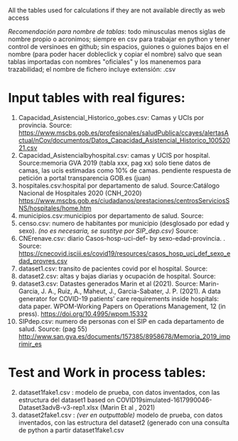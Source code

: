 All the tables used for calculations if they are not available directly as web access

*Recomendación para nombre de tablas*: todo minusculas menos siglas de nombre propio o acronimos; siempre en csv para trabajar en python y tener control de versinoes en github; sin espacios, guiones o guiones bajos en el nombre (para poder hacer dobleclick y copiar el nombre) salvo que sean tablas importadas con nombres "oficiales" y los manenemos para trazabilidad; el nombre de fichero incluye extensión: .csv

# Input tables with real figures:

1. Capacidad_Asistencial_Historico_gobes.csv: Camas y UCIs por provincia. Source: https://www.mscbs.gob.es/profesionales/saludPublica/ccayes/alertasActual/nCov/documentos/Datos_Capacidad_Asistencial_Historico_10052021.csv
2. Capacidad_Asistencialbyhospital.csv: camas y UCIS por hospital. Source:memoria GVA 2019 (tabla xxx, pag xx) solo tiene datos de camas, las ucis estimadas como 10% de camas. pendiente respuesta de petición a portal transparencia GOB.es (juan)
3. hospitales.csv:hospital por departamento de salud. Source:Catálogo Nacional de Hospitales 2020 (CNH_2020) https://www.mscbs.gob.es/ciudadanos/prestaciones/centrosServiciosSNS/hospitales/home.htm
4. municipios.csv:municipios por departamento de salud. Source:
5. censo.csv: numero de habitantes por municipio (desglosado por edad y sexo). *(no es necesaria, se sustitye por SIP_dep.csv)* Source:
7. CNErenave.csv:  diario Casos-hosp-uci-def- by sexo-edad-provincia. . Source: https://cnecovid.isciii.es/covid19/resources/casos_hosp_uci_def_sexo_edad_provres.csv
8. dataset1.csv: transito de pacientes covid por el hospital. Source:
9. dataset2.csv: altas y bajas diarias y ocupación de hospital. Source:
10. dataset3.csv: Datastes generados Marin et al (2021). Source: Marin-Garcia, J. A., Ruiz, A., Maheut, J., Garcia-Sabater, J. P. (2021). A data generator for COVID-19 patients’ care requirements inside hospitals: data paper. WPOM-Working Papers on Operations Management, 12 (in press). https://doi.org/10.4995/wpom.15332
11. SIPdep.csv: numero de personas con el SIP en cada departamento de salud. Source: (pag 55) http://www.san.gva.es/documents/157385/8958678/Memoria_2019_imprimir_es 

# Test and Work in process tables:
2. dataset1fake1.csv : modelo de prueba, con datos inventados, con las estructura del dataset1 based on COVID19simulated-1617990046-Dataset3advB-v3-rep1.xlsx (Marin Et al , 2021)
3. dataset2fake1.csv : *(ver en outputtable)* modelo de prueba, con datos inventados, con las estructura del dataset2 (generado con una consulta de python a partir dataset1fake1.csv
